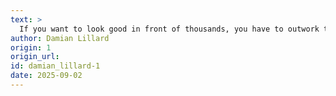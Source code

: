 ```yaml
---
text: >
  If you want to look good in front of thousands, you have to outwork thousands in front of nobody.
author: Damian Lillard
origin: 1
origin_url:
id: damian_lillard-1
date: 2025-09-02 
---
```

